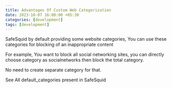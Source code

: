 ```yaml
---
title: Advantages Of Custom Web Categorization
date: 2023-10-07 16:00:00 +05:30
categories: [development]
tags: [development]
---
```


SafeSquid by default providing some website categories, You can use
these categories for blocking of an inappropriate content

For example, You want to block all social networking sites, you can
directly choose category as socialnetworks then block the total
category.

No need to create separate category for that.

See All default_categories present in SafeSquid
